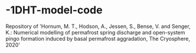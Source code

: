 # -1DHT-model-code
Repository of 'Hornum, M. T., Hodson, A., Jessen, S., Bense, V. and Senger, K.: Numerical modelling of permafrost spring discharge and open-system pingo formation induced by basal permafrost aggradation, The Cryosphere, 2020'
